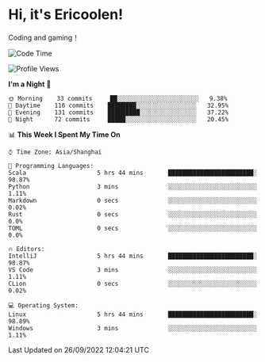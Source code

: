 # Hi, it's Ericoolen!
Coding and gaming！

<!--START_SECTION:waka-->
![Code Time](http://img.shields.io/badge/Code%20Time-401%20hrs%2044%20mins-blue)

![Profile Views](http://img.shields.io/badge/Profile%20Views-1-blue)

**I'm a Night 🦉** 

```text
🌞 Morning    33 commits     ██░░░░░░░░░░░░░░░░░░░░░░░   9.38% 
🌆 Daytime    116 commits    ████████░░░░░░░░░░░░░░░░░   32.95% 
🌃 Evening    131 commits    █████████░░░░░░░░░░░░░░░░   37.22% 
🌙 Night      72 commits     █████░░░░░░░░░░░░░░░░░░░░   20.45%

```


📊 **This Week I Spent My Time On** 

```text
⌚︎ Time Zone: Asia/Shanghai

💬 Programming Languages: 
Scala                    5 hrs 44 mins       ████████████████████████░   98.87% 
Python                   3 mins              ░░░░░░░░░░░░░░░░░░░░░░░░░   1.11% 
Markdown                 0 secs              ░░░░░░░░░░░░░░░░░░░░░░░░░   0.02% 
Rust                     0 secs              ░░░░░░░░░░░░░░░░░░░░░░░░░   0.0% 
TOML                     0 secs              ░░░░░░░░░░░░░░░░░░░░░░░░░   0.0%

🔥 Editors: 
IntelliJ                 5 hrs 44 mins       ████████████████████████░   98.87% 
VS Code                  3 mins              ░░░░░░░░░░░░░░░░░░░░░░░░░   1.11% 
CLion                    0 secs              ░░░░░░░░░░░░░░░░░░░░░░░░░   0.02%

💻 Operating System: 
Linux                    5 hrs 44 mins       ████████████████████████░   98.89% 
Windows                  3 mins              ░░░░░░░░░░░░░░░░░░░░░░░░░   1.11%

```


 Last Updated on 26/09/2022 12:04:21 UTC
<!--END_SECTION:waka-->

